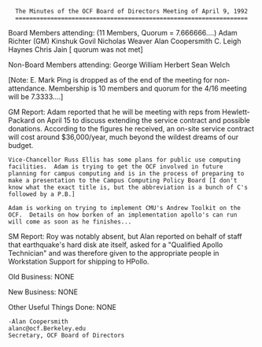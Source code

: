 
      The Minutes of the OCF Board of Directors Meeting of April 9, 1992
      ==================================================================

Board Members attending: (11 Members, Quorum = 7.666666....)
      	Adam Richter (GM)           	Kinshuk Govil
      	Nicholas Weaver                	Alan Coopersmith
	C. Leigh Haynes			Chris Jain
	[ quorum was not met]

Non-Board Members attending:
	George William Herbert		Sean Welch

[Note: 	E. Mark Ping is dropped as of the end of the meeting for 
	non-attendance. Membership is 10 members and quorum for the 4/16
	meeting will be 7.3333....]

GM Report:
	Adam reported that he will be meeting with reps from Hewlett-Packard
	on April 15 to discuss extending the service contract and possible
	donations.  According to the figures he received, an on-site service
	contract will cost around $36,000/year, much beyond the wildest
	dreams of our budget.

	Vice-Chancellor Russ Ellis has some plans for public use computing
	facilities.  Adam is trying to get the OCF involved in future
	planning for campus computing and is in the process of preparing to
	make a presentation to the Campus Computing Policy Board [I don't
	know what the exact title is, but the abbreviation is a bunch of C's
	followed by a P.B.]

	Adam is working on trying to implement CMU's Andrew Toolkit on the
	OCF.  Details on how borken of an implementation apollo's can run
	will come as soon as he finishes...

SM Report:
	Roy was notably absent, but Alan reported on behalf of staff that
	earthquake's hard disk ate itself, asked for a "Qualified Apollo
	Technician" and was therefore given to the appropriate people in
	Workstation Support for shipping to HPollo.

Old Business:
	NONE

New Business:
	NONE

Other Useful Things Done:
	NONE
	

	-Alan Coopersmith
	alanc@ocf.Berkeley.edu
	Secretary, OCF Board of Directors
